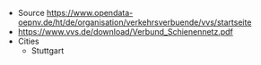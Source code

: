 * Source https://www.opendata-oepnv.de/ht/de/organisation/verkehrsverbuende/vvs/startseite
* https://www.vvs.de/download/Verbund_Schienennetz.pdf
* Cities
  * Stuttgart